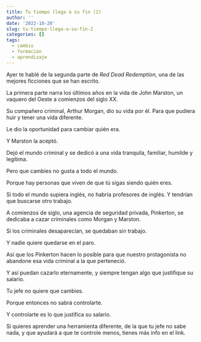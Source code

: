 ```yaml
---
title: Tu tiempo llega a su fin (2)
author: ''
date: '2022-10-20'
slug: tu-tiempo-llega-a-su-fin-2
categories: []
tags:
  - cambio
  - formación
  - aprendizaje
---
```



Ayer te hablé de la segunda parte de _Red Dead Redemption_, una de las mejores ficciones que se han escrito.

La primera parte narra los últimos años en la vida de John Marston, un vaquero del Oeste a comienzos del siglo XX.

Su compañero criminal, Arthur Morgan, dio su vida por él. Para que pudiera huir y tener una vida diferente.

Le dio la oportunidad para cambiar quién era.

Y Marston la aceptó.

Dejó el mundo criminal y se dedicó a una vida tranquila, familiar, humilde y legítima.


Pero que cambies no gusta a todo el mundo.

Porque hay personas que viven de que tú sigas siendo quién eres.

Si todo el mundo supiera inglés, no habría profesores de inglés. Y tendrían que buscarse otro trabajo.


A comienzos de siglo, una agencia de seguridad privada, Pinkerton, se dedicaba a cazar criminales como Morgan y Marston.

Si los criminales desaparecían, se quedaban sin trabajo.

Y nadie quiere quedarse en el paro.


Así que los Pinkerton hacen lo posible para que nuestro protagonista no abandone esa vida criminal a la que perteneció.

Y así puedan cazarlo eternamente, y siempre tengan algo que justifique su salario.


Tu jefe no quiere que cambies.

Porque entonces no sabrá controlarte.

Y controlarte es lo que justifica su salario.


Si quieres aprender una herramienta diferente, de la que tu jefe no sabe nada, y que ayudará a que te controle menos, tienes más info en el link.

